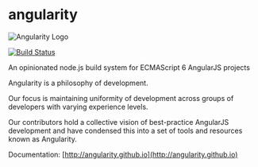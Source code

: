 # angularity
![Angularity Logo](http://angularity.github.io/assets/logo.png)

[![Build Status](https://travis-ci.org/debabrata/node-angularity.svg)](https://travis-ci.org/debabrata/node-angularity)

An opinionated node.js build system for ECMAScript 6 AngularJS projects

Angularity is a philosophy of development.

Our focus is maintaining uniformity of development across groups of developers with varying experience levels.

Our contributors hold a collective vision of best-practice AngularJS development and have condensed this into a set of tools and resources known as Angularity.

Documentation: [http://angularity.github.io](http://angularity.github.io)

